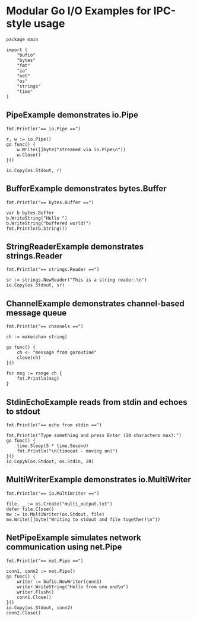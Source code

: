 # Modular Go I/O Examples for IPC-style usage

```
package main

import (
    "bufio"
    "bytes"
    "fmt"
    "io"
    "net"
    "os"
    "strings"
    "time"
)
```

## PipeExample demonstrates io.Pipe
```
fmt.Println("== io.Pipe ==")

r, w := io.Pipe()
go func() {
    w.Write([]byte("streamed via io.Pipe\n"))
    w.Close()
}()

io.Copy(os.Stdout, r)

```

## BufferExample demonstrates bytes.Buffer
```
fmt.Println("== bytes.Buffer ==")

var b bytes.Buffer
b.WriteString("Hello ")
b.WriteString("buffered world!")
fmt.Println(b.String())
```

## StringReaderExample demonstrates strings.Reader
```
fmt.Println("== strings.Reader ==")

sr := strings.NewReader("This is a string reader.\n")
io.Copy(os.Stdout, sr)
```

## ChannelExample demonstrates channel-based message queue
```
fmt.Println("== channels ==")

ch := make(chan string)

go func() {
    ch <- "message from goroutine"
    close(ch)
}()

for msg := range ch {
    fmt.Println(msg)
}
```

## StdinEchoExample reads from stdin and echoes to stdout
```
fmt.Println("== echo from stdin ==")

fmt.Println("Type something and press Enter (20 characters max):")
go func() {
    time.Sleep(5 * time.Second)
    fmt.Println("\n(timeout - moving on)")
}()
io.CopyN(os.Stdout, os.Stdin, 20)
```

## MultiWriterExample demonstrates io.MultiWriter
```
fmt.Println("== io.MultiWriter ==")

file, _ := os.Create("multi_output.txt")
defer file.Close()
mw := io.MultiWriter(os.Stdout, file)
mw.Write([]byte("Writing to stdout and file together!\n"))

```

## NetPipeExample simulates network communication using net.Pipe
```
fmt.Println("== net.Pipe ==")

conn1, conn2 := net.Pipe()
go func() {
    writer := bufio.NewWriter(conn1)
    writer.WriteString("Hello from one end\n")
    writer.Flush()
    conn1.Close()
}()
io.Copy(os.Stdout, conn2)
conn2.Close()
```
